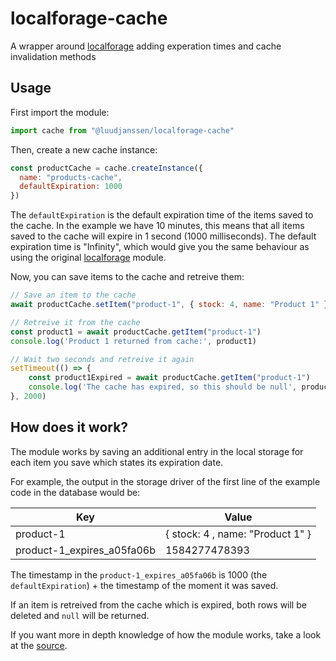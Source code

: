 # localforage-cache

A wrapper around [localforage](https://github.com/localForage/localForage) adding experation times and cache invalidation methods

## Usage

First import the module:

```javascript
import cache from "@luudjanssen/localforage-cache"
```

Then, create a new cache instance:

```javascript
const productCache = cache.createInstance({
  name: "products-cache",
  defaultExpiration: 1000
})
```

The `defaultExpiration` is the default expiration time of the items saved to the cache. In the example we have 10 minutes, this means that all items saved to the cache will expire in 1 second (1000 milliseconds). The default expiration time is "Infinity", which would give you the same behaviour as using the original [localforage](https://github.com/localForage/localForage) module.

Now, you can save items to the cache and retreive them:

```javascript
// Save an item to the cache
await productCache.setItem("product-1", { stock: 4, name: "Product 1" })

// Retreive it from the cache
const product1 = await productCache.getItem("product-1")
console.log('Product 1 returned from cache:', product1)

// Wait two seconds and retreive it again
setTimeout(() => {
    const product1Expired = await productCache.getItem("product-1")
    console.log('The cache has expired, so this should be null', product1Expired)
}, 2000)
```

## How does it work?

The module works by saving an additional entry in the local storage for each item you save which states its expiration date.

For example, the output in the storage driver of the first line of the example code in the database would be:

| Key                        | Value                            |
| -------------------------- | -------------------------------- |
| product-1                  | { stock: 4 , name: "Product 1" } |
| product-1_expires_a05fa06b | 1584277478393                    |

The timestamp in the `product-1_expires_a05fa06b` is 1000 (the `defaultExpiration`) + the timestamp of the moment it was saved.

If an item is retreived from the cache which is expired, both rows will be deleted and `null` will be returned.

If you want more in depth knowledge of how the module works, take a look at the [source](src/localforage.js).
